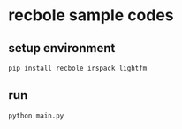 # recbole sample codes

## setup environment

```shell
pip install recbole irspack lightfm
```

## run

```shell
python main.py
```
